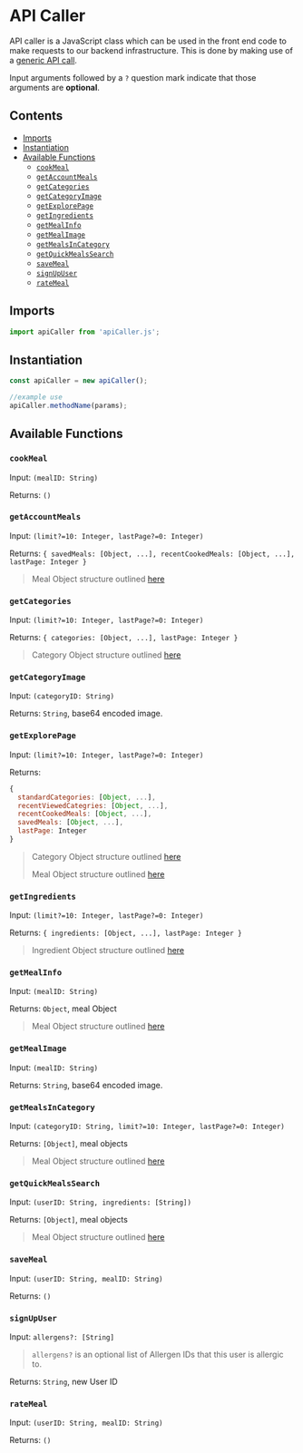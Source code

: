 # API Caller <!-- omit from toc -->

API caller is a JavaScript class which can be used in the front end code to make requests to our backend infrastructure.
This is done by making use of a [generic API call](generic-call.md).

Input arguments followed by a `?` question mark indicate that those arguments are **optional**.

## Contents <!-- omit from toc -->
- [Imports](#imports)
- [Instantiation](#instantiation)
- [Available Functions](#available-functions)
  - [`cookMeal`](#cookmeal)
  - [`getAccountMeals`](#getaccountmeals)
  - [`getCategories`](#getcategories)
  - [`getCategoryImage`](#getcategoryimage)
  - [`getExplorePage`](#getexplorepage)
  - [`getIngredients`](#getingredients)
  - [`getMealInfo`](#getmealinfo)
  - [`getMealImage`](#getmealimage)
  - [`getMealsInCategory`](#getmealsincategory)
  - [`getQuickMealsSearch`](#getquickmealssearch)
  - [`saveMeal`](#savemeal)
  - [`signUpUser`](#signupuser)
  - [`rateMeal`](#ratemeal)

## Imports
```Javascript
import apiCaller from 'apiCaller.js';
```

## Instantiation
```Javascript
const apiCaller = new apiCaller();

//example use
apiCaller.methodName(params);
```

## Available Functions

### `cookMeal`

Input: `(mealID: String)`

Returns: `()`

### `getAccountMeals`
Input: `(limit?=10: Integer, lastPage?=0: Integer)`

Returns: `{ savedMeals: [Object, ...], recentCookedMeals: [Object, ...], lastPage: Integer }`

> Meal Object structure outlined [here](../neptune/neptune_design.md#node-properties)


### `getCategories`

Input: `(limit?=10: Integer, lastPage?=0: Integer)`

Returns: `{ categories: [Object, ...], lastPage: Integer }`

> Category Object structure outlined [here](../neptune/neptune_design.md#node-properties-4)

### `getCategoryImage`

Input: `(categoryID: String)`

Returns: `String`, base64 encoded image.

### `getExplorePage`

Input: `(limit?=10: Integer, lastPage?=0: Integer)`

Returns:
```javascript
{
  standardCategories: [Object, ...],
  recentViewedCategries: [Object, ...],
  recentCookedMeals: [Object, ...],
  savedMeals: [Object, ...],
  lastPage: Integer
}
```

> Category Object structure outlined [here](../neptune/neptune_design.md#node-properties-4)
> 
> Meal Object structure outlined [here](../neptune/neptune_design.md#node-properties)

### `getIngredients` 

Input: `(limit?=10: Integer, lastPage?=0: Integer)`

Returns: `{ ingredients: [Object, ...], lastPage: Integer }`

> Ingredient Object structure outlined [here](../neptune/neptune_design.md#node-properties-2)

### `getMealInfo`

Input: `(mealID: String)`

Returns: `Object`, meal Object

> Meal Object structure outlined [here](../neptune/neptune_design.md#node-properties)

### `getMealImage`

Input: `(mealID: String)`

Returns: `String`, base64 encoded image.

### `getMealsInCategory`

Input: `(categoryID: String, limit?=10: Integer, lastPage?=0: Integer)`

Returns: `[Object]`, meal objects

> Meal Object structure outlined [here](../neptune/neptune_design.md#node-properties)

### `getQuickMealsSearch`

Input: `(userID: String, ingredients: [String])`

Returns: `[Object]`, meal objects

> Meal Object structure outlined [here](../neptune/neptune_design.md#node-properties)

### `saveMeal`

Input: `(userID: String, mealID: String)`

Returns: `()`

### `signUpUser`

Input: `allergens?: [String]` 

> `allergens?` is an optional list of Allergen IDs that this user is allergic to.

Returns: `String`, new User ID

### `rateMeal`

Input: `(userID: String, mealID: String)`

Returns: `()`
